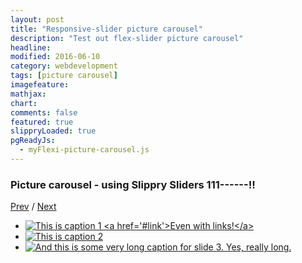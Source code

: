 ```yaml
---
layout: post
title: "Responsive-slider picture carousel"
description: "Test out flex-slider picture carousel"
headline: 
modified: 2016-06-10
category: webdevelopment
tags: [picture carousel]
imagefeature: 
mathjax: 
chart: 
comments: false
featured: true
slippryLoaded: true
pgReadyJs:
  - myFlexi-picture-carousel.js
---
```



### Picture  carousel -  using Slippry Sliders 111------!!

<section class="demo_wrapper">
<a href="#glob" class='prev'>Prev</a> / <a href="#glob" class='next'>Next</a> 

<ul id="demo1">
	<li><a href="#slide1">
	    <img src="{{ site.url }}/images/kitchen_adventurer_cheesecake_brownie.jpg" alt="This is caption 1 <a href='#link'>Even with links!</a>">
		</a>
	</li>
	<li><a href="#slide2">
	    <img src="{{ site.url }}/images/kitchen_adventurer_lemon.jpg" alt="This is caption 2"/>
		</a>
	</li>
	<li><a href="#slide3">
	    <img src="{{ site.url }}/images/kitchen_adventurer_donut.jpg"  alt="And this is some very long caption for slide 3. Yes, really long.">
		</a>
	</li>
</ul>
</section>


